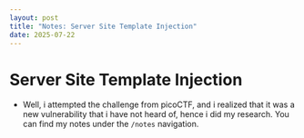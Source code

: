 ```yaml
---
layout: post
title: "Notes: Server Site Template Injection"
date: 2025-07-22
---
```


# Server Site Template Injection
- Well, i attempted the challenge from picoCTF, and i realized that it was a new vulnerability that i have not heard of, hence i did my research. You can find my notes under the `/notes` navigation.